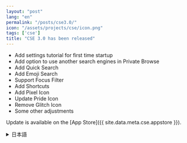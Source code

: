 ```yaml
---
layout: "post"
lang: "en"
permalink: "/posts/cse3.0/"
icon: "/assets/projects/cse/icon.png"
tags: ['cse']
title: "CSE 3.0 has been released"
---
```


- Add settings tutorial for first time startup
- Add option to use another search engines in Private Browse
- Add Quick Search
- Add Emoji Search
- Support Focus Filter
- Add Shortcuts
- Add Pixel Icon
- Update Pride Icon
- Remove Glitch Icon
- Some other adjustments

Update is available on the [App Store]({{ site.data.meta.cse.appstore }}).

<details lang="ja">
  <summary>日本語</summary>

- 初回起動時向けのチュートリアルを追加
- プライベートブラウズで他の検索エンジンを使用するオプションを追加
- クイック検索を追加
- 絵文字検索を追加
- 集中モードフィルタに対応
- ショートカットを追加
- Pixelアイコンを追加
- Prideアイコンをアップデート
- Glitchアイコンを削除
- その他いくつかの調整を行いました

アップデートは[App Store]({{ site.data.meta.cse.appstore }})で利用可能です。

</details>
